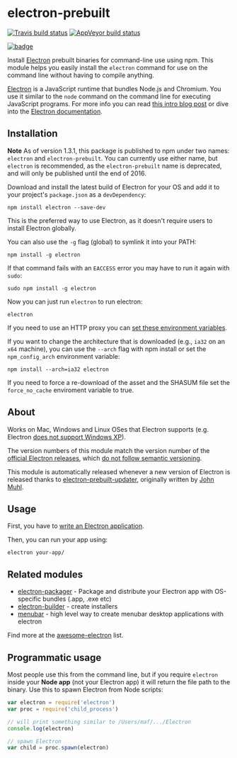 # electron-prebuilt

[![Travis build status](http://img.shields.io/travis/electron-userland/electron-prebuilt.svg?style=flat)](http://travis-ci.org/electron-userland/electron-prebuilt)
[![AppVeyor build status](https://ci.appveyor.com/api/projects/status/hxcd9vcdn9hr0b3y/branch/master?svg=true)](https://ci.appveyor.com/project/electron-bot/electron-prebuilt/branch/master)

[![badge](https://nodei.co/npm/electron.png?downloads=true)](https://www.npmjs.com/package/electron)

Install [Electron](https://github.com/electron/electron) prebuilt binaries for
command-line use using npm. This module helps you easily install the `electron`
command for use on the command line without having to compile anything.

[Electron](http://electron.atom.io) is a JavaScript runtime that bundles Node.js
and Chromium. You use it similar to the `node` command on the command line for
executing JavaScript programs. For more info you can read [this intro blog post](http://maxogden.com/electron-fundamentals.html)
or dive into the [Electron documentation](http://electron.atom.io/docs).

## Installation

**Note** As of version 1.3.1, this package is published to npm under two names:
`electron` and `electron-prebuilt`. You can currently use either name, but
`electron` is recommended, as the `electron-prebuilt` name is deprecated, and
will only be published until the end of 2016.

Download and install the latest build of Electron for your OS and add it to your
project's `package.json` as a `devDependency`:

```shell
npm install electron --save-dev
```

This is the preferred way to use Electron, as it doesn't require users to
install Electron globally.

You can also use the `-g` flag (global) to symlink it into your PATH:

```shell
npm install -g electron
```

If that command fails with an `EACCESS` error you may have to run it again with `sudo`:

```shell
sudo npm install -g electron
```

Now you can just run `electron` to run electron:

```shell
electron
```

If you need to use an HTTP proxy you can [set these environment variables](https://github.com/request/request/tree/f0c4ec061141051988d1216c24936ad2e7d5c45d#controlling-proxy-behaviour-using-environment-variables).

If you want to change the architecture that is downloaded (e.g., `ia32` on an
`x64` machine), you can use the `--arch` flag with npm install or set the
`npm_config_arch` environment variable:

```shell
npm install --arch=ia32 electron
```

If you need to force a re-download of the asset and the SHASUM file set the `force_no_cache` enviroment variable to true.

## About

Works on Mac, Windows and Linux OSes that Electron supports (e.g. Electron
[does not support Windows XP](https://github.com/electron/electron/issues/691)).

The version numbers of this module match the version number of the [official
Electron releases](https://github.com/electron/electron/releases), which
[do not follow semantic versioning](http://electron.atom.io/docs/tutorial/electron-versioning/).

This module is automatically released whenever a new version of Electron is
released thanks to [electron-prebuilt-updater](https://github.com/electron/electron-prebuilt-updater),
originally written by [John Muhl](https://github.com/johnmuhl/).

## Usage

First, you have to [write an Electron application](http://electron.atom.io/docs/tutorial/quick-start/).

Then, you can run your app using:

```shell
electron your-app/
```

## Related modules

- [electron-packager](https://github.com/electron-userland/electron-packager) -
  Package and distribute your Electron app with OS-specific bundles
  (.app, .exe etc)
- [electron-builder](https://github.com/electron-userland/electron-builder) -
  create installers
- [menubar](https://github.com/maxogden/menubar) - high level way to create
  menubar desktop applications with electron

Find more at the [awesome-electron](https://github.com/sindresorhus/awesome-electron) list.

## Programmatic usage

Most people use this from the command line, but if you require `electron` inside
your **Node app** (not your Electron app) it will return the file path to the
binary. Use this to spawn Electron from Node scripts:

```javascript
var electron = require('electron')
var proc = require('child_process')

// will print something similar to /Users/maf/.../Electron
console.log(electron)

// spawn Electron
var child = proc.spawn(electron)
```
